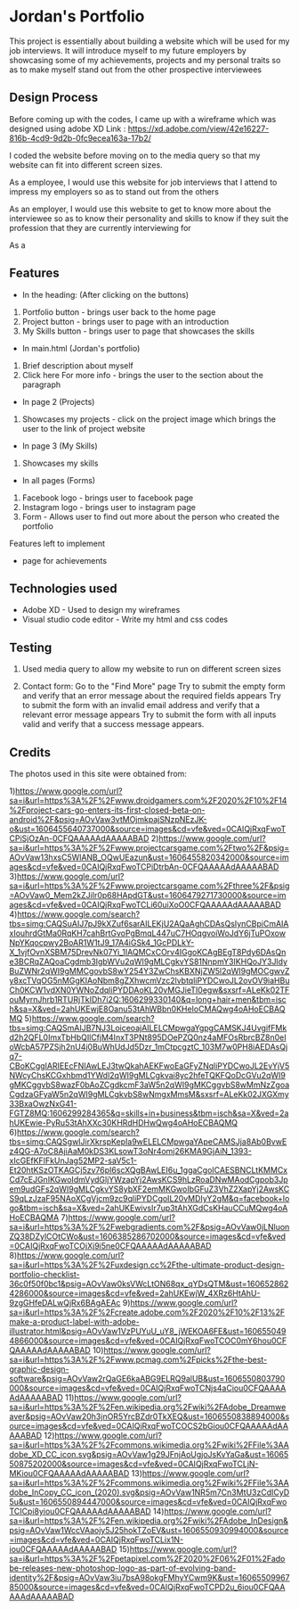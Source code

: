 # Jordan's Portfolio

This project is essentially about building a website which will be used for my job interviews. It will introduce myself to my future employers by showcasing some of my achievements, projects and my personal traits so as to make myself stand out from the other prospective interviewees

## Design Process
Before coming up with the codes, I came up with a wireframe which was designed using adobe XD
Link : https://xd.adobe.com/view/42e16227-816b-4cd9-9d2b-0fc9ecea163a-17b2/

I coded the website before moving on to the media query so that my website can fit into different screen sizes.

As a employee, I would use this website for job interviews that I attend to impress my employers so as to stand out from the others

As an employer, I would use this website to get to know more about the interviewee so as to know their personality and skills to know if they suit the profession that they are currently interviewing for

As a 
## Features
  - In the heading: (After clicking on the buttons)
1)  Portfolio button - brings user back to the home page
2)  Project button - brings user to page with an introduction 
3)  My Skills button - brings user to page that showcases the skills 

  - In main.html (Jordan's portfolio)
  1) Brief description about myself
  2) Click here For more info - brings the user to the section about the paragraph
  
  - In page 2 (Projects)
  1) Showcases my projects - click on the project image which brings the user to the link of project website
   
  - In page 3 (My Skills)
  1) Showcases my skills

  - In all pages (Forms)
  1) Facebook logo - brings user to facebook page
  2) Instagram logo - brings user to instagram page
  3) Form - Allows user to find out more about the person who created the portfolio

Features left to implement
- page for achievements 
## Technologies used 
- Adobe XD - Used to design my wireframes
- Visual studio code editor - Write my html and css codes

## Testing
1) Used media query to allow my website to run on different screen sizes

2) Contact form:
Go to the "Find More" page
Try to submit the empty form and verify that an error message about the required fields appears
Try to submit the form with an invalid email address and verify that a relevant error message appears
Try to submit the form with all inputs valid and verify that a success message appears.

## Credits

The photos used in this site were obtained from:

1)https://www.google.com/url?sa=i&url=https%3A%2F%2Fwww.droidgamers.com%2F2020%2F10%2F14%2Fproject-cars-go-enters-its-first-closed-beta-on-android%2F&psig=AOvVaw3vtMOjmkpajSNzpNEzJK-o&ust=1606455640737000&source=images&cd=vfe&ved=0CAIQjRxqFwoTCPiSjOzAn-0CFQAAAAAdAAAAABAD
2)https://www.google.com/url?sa=i&url=https%3A%2F%2Fwww.projectcarsgame.com%2Ftwo%2F&psig=AOvVaw13hxsC5WlANB_OQwUEazun&ust=1606455820342000&source=images&cd=vfe&ved=0CAIQjRxqFwoTCPiDtrbAn-0CFQAAAAAdAAAAABAD
3)https://www.google.com/url?sa=i&url=https%3A%2F%2Fwww.projectcarsgame.com%2Fthree%2F&psig=AOvVaw0_Mem2kZJiIr0p68HApdGT&ust=1606479271730000&source=images&cd=vfe&ved=0CAIQjRxqFwoTCLi60uiXoO0CFQAAAAAdAAAAABAD
4)https://www.google.com/search?tbs=simg:CAQSuAIJ7pJ9kXZuf6sarAILEKjU2AQaAghCDAsQsIynCBpiCmAIAxIouhrdGtMa0RqKH7cahBrtGvoPgBmqL447uC7HOqgvoiWoJdY6jTuPOxowNpYKqocpwy2BoAR1W1tJ9_17A4iGSk4_1GcPDLkY-X_1vjfOvnXSBM75DrevNk07Yi_1IAQMCxCOrv4IGgoKCAgBEgT8Pdy6DAsQne3BCRqZAQoaCgdmb3IgbWVu2qWI9gMLCgkvYS81NnpmY3IKHQoJY3JldyBuZWNr2qWI9gMMCgovbS8wY254Y3ZwChsKBXNjZW5l2qWI9gMOCgwvZy8xcTVqOG5nMGgKIAoNbm8gZXhwcmVzc2lvbtqliPYDCwoJL2ovOV9iaHBuCh0KCW1vdXN0YWNoZdqliPYDDAoKL20vMGJieTI0egw&sxsrf=ALeKk02TFouMyrnJhrb1RTURjTkIDh7i2Q:1606299330140&q=long+hair+men&tbm=isch&sa=X&ved=2ahUKEwjE8Oanu53tAhWBbn0KHeIoCMAQwg4oAHoECBAQMQ
5)https://www.google.com/search?tbs=simg:CAQSmAIJB7NJ3LoiceoajAILELCMpwgaYgpgCAMSKJ4UvgifFMkd2h2QFL0ImxTbHbQIlCfjM4InxT3PNt895DOePZQ0nz4aMFOsRbrcBZ8n0eIoWcbA57PZSjh2nU4j0BuWhUdJd5Dzr_1mCtpcgztC_103M7w0PH8iAEDAsQjq7-CBoKCggIARIEEcFNIAwLEJ3twQkahAEKFwoEaGFyZNqliPYDCwoJL2EvYjV5NWcyChsKCGxhbmd1YWdl2qWI9gMLCgkvai8yc2hfeTQKFQoDcGVu2qWI9gMKCggvbS8wazF0bAoZCgdkcmF3aW5n2qWI9gMKCggvbS8wMmNzZgoaCgdzaGFyaW5n2qWI9gMLCgkvbS8wNmgxMmsM&sxsrf=ALeKk02JXGXmy33BxaOwzNxG41-FGTZ8MQ:1606299284365&q=skills+in+business&tbm=isch&sa=X&ved=2ahUKEwie-PyRu53tAhXXc30KHRdHDHwQwg4oAHoECBAQMQ
6)https://www.google.com/search?tbs=simg:CAQSgwIJirXkrspKepIa9wELELCMpwgaYApeCAMSJja8Ab0BvwEz4QG-A7oC8AjiAaM0kDS3KLsowT3oNr4omj26KMA9GjAiN_1393-xIcGEfKFIFkUnJag52MP2-saV5c1-Et20htKSzOTKAGCj5zv76pI6scXQgBAwLEI6u_1ggaCgoICAESBNCLtKMMCxCd7cEJGnIKGwoIdmVydGljYWzapYj2AwsKCS9hLzRoaDNwMAodCgpob3Jpem9udGFs2qWI9gMLCgkvYS8ybXF2emMKGwoIbGFuZ3VhZ2XapYj2AwsKCS9qLzJzaF95NAoXCgVjcm9zc9qliPYDCgoIL20vMDIyY2gM&q=facebook+logo&tbm=isch&sa=X&ved=2ahUKEwivsIr7up3tAhXGdCsKHauCCuMQwg4oAHoECBAQMA
7)https://www.google.com/url?sa=i&url=https%3A%2F%2Fwebgradients.com%2F&psig=AOvVaw0jLNluonZQ38DZylCOtCWo&ust=1606385286702000&source=images&cd=vfe&ved=0CAIQjRxqFwoTCOjXj9i5ne0CFQAAAAAdAAAAABAD
8)https://www.google.com/url?sa=i&url=https%3A%2F%2Fuxdesign.cc%2Fthe-ultimate-product-design-portfolio-checklist-36c0f50f0bc1&psig=AOvVaw0ksVWcLtON68qx_qYDsQTM&ust=1606528624286000&source=images&cd=vfe&ved=2ahUKEwjW_4XRz6HtAhU-9zgGHfeDALwQjRx6BAgAEAc
9)https://www.google.com/url?sa=i&url=https%3A%2F%2Fcreate.adobe.com%2F2020%2F10%2F13%2Fmake-a-product-label-with-adobe-illustrator.html&psig=AOvVaw1VzPUYuU_uY8_jWEKOA6FE&ust=1606550494866000&source=images&cd=vfe&ved=0CAIQjRxqFwoTCOC0mY6hou0CFQAAAAAdAAAAABAD
10)https://www.google.com/url?sa=i&url=https%3A%2F%2Fwww.pcmag.com%2Fpicks%2Fthe-best-graphic-design-software&psig=AOvVaw2rQaGE6kaABG9ELRQ9alUB&ust=1606550803790000&source=images&cd=vfe&ved=0CAIQjRxqFwoTCNjs4aCiou0CFQAAAAAdAAAAABAD
11)https://www.google.com/url?sa=i&url=https%3A%2F%2Fen.wikipedia.org%2Fwiki%2FAdobe_Dreamweaver&psig=AOvVaw20h3jnOR5YrcBZdr0TkXEQ&ust=1606550838894000&source=images&cd=vfe&ved=0CAIQjRxqFwoTCOCS2bGiou0CFQAAAAAdAAAAABAD
12)https://www.google.com/url?sa=i&url=https%3A%2F%2Fcommons.wikimedia.org%2Fwiki%2FFile%3AAdobe_XD_CC_icon.svg&psig=AOvVaw1g29JFnjAoUgjoJsKvYaGa&ust=1606550875202000&source=images&cd=vfe&ved=0CAIQjRxqFwoTCLjN-MKiou0CFQAAAAAdAAAAABAD
13)https://www.google.com/url?sa=i&url=https%3A%2F%2Fcommons.wikimedia.org%2Fwiki%2FFile%3AAdobe_InCopy_CC_icon_(2020).svg&psig=AOvVaw1NR5m7Cn3MtU3zCdICyD5u&ust=1606550894447000&source=images&cd=vfe&ved=0CAIQjRxqFwoTCICpi8yiou0CFQAAAAAdAAAAABAD
14)https://www.google.com/url?sa=i&url=https%3A%2F%2Fen.wikipedia.org%2Fwiki%2FAdobe_InDesign&psig=AOvVaw1WccVAaojy5J25hokTZoEV&ust=1606550930994000&source=images&cd=vfe&ved=0CAIQjRxqFwoTCLix1N-iou0CFQAAAAAdAAAAABAD
15)https://www.google.com/url?sa=i&url=https%3A%2F%2Fpetapixel.com%2F2020%2F06%2F01%2Fadobe-releases-new-photoshop-logo-as-part-of-evolving-band-identity%2F&psig=AOvVaw3iu7bsA98okgFMhyYCwm9K&ust=1606550996785000&source=images&cd=vfe&ved=0CAIQjRxqFwoTCPD2u_6iou0CFQAAAAAdAAAAABAD